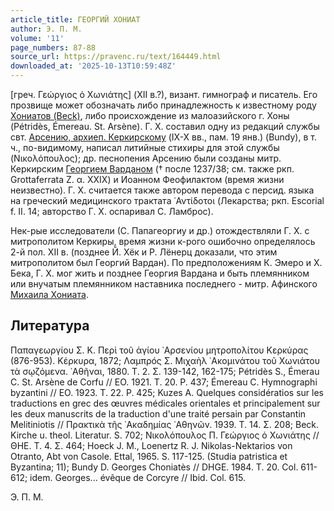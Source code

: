 ```yaml
---
article_title: ГЕОРГИЙ ХОНИАТ
author: Э. П. М.
volume: '11'
page_numbers: 87-88
source_url: https://pravenc.ru/text/164449.html
downloaded_at: '2025-10-13T10:59:48Z'
---
```


[греч. Γεώργιος ὁ Χωνιάτης] (XII в.?), визант. гимнограф и писатель. Его прозвище может обозначать либо принадлежность к известному роду [Хониатов (Beck)](<https://pravenc.ru/text/Хониатов (Beck).html>), либо происхождение из малоазийского г. Хоны (Pétridès, Émereau. St. Arsène). Г. Х. составил одну из редакций службы свт. [Арсению, архиеп. Керкирскому](<https://pravenc.ru/text/Арсению  архиеп  Керкирскому.html>) (IX-X вв., пам. 19 янв.) (Bundy), в т. ч., по-видимому, написал литийные стихиры для этой службы (Νικολόπουλος); др. песнопения Арсению были созданы митр. Керкирским [Георгием Варданом](<https://pravenc.ru/text/Георгием Варданом.html>) († после 1237/38; см. также ркп. Grottaferrata Ζ. α. XXIX) и Иоанном Феофилактом (время жизни неизвестно). Г. Х. считается также автором перевода с персид. языка на греческий медицинского трактата ᾿Αντίδοτοι (Лекарства; ркп. Escorial f. II. 14; авторство Г. Х. оспаривал С. Ламброс).

Нек-рые исследователи (С. Папагеоргиу и др.) отождествляли Г. Х. с митрополитом Керкиры, время жизни к-рого ошибочно определялось 2-й пол. XII в. (позднее Й. Хёк и Р. Лёнерц доказали, что этим митрополитом был Георгий Вардан). По предположениям К. Эмеро и Х. Бека, Г. Х. мог жить и позднее Георгия Вардана и быть племянником или внучатым племянником наставника последнего - митр. Афинского [Михаила Хониата](<https://pravenc.ru/text/Михаил Хониат.html>).

## Литература

Παπαγεωργίου Σ. Κ. Περὶ τοῦ ἁγίου ᾿Αρσενίου μητροπολίτου Κερκύρας (876-953). Κέρκυρα, 1872; Λαμπρóς Σ. Μιχαὴλ ᾿Ακομινάτου τοῦ Χωνιάτου τὰ σῳζόμενα. ᾿Αθῆναι, 1880. Τ. 2. Σ. 139-142, 162-175; Pétridès S., Émerau C. St. Arsène de Corfu // EO. 1921. T. 20. P. 437; Émereau C. Hymnographi byzantini // EO. 1923. T. 22. P. 425; Kuzes A. Quelques considératios sur les traductions en grec des œuvres médicales orientales et principalement sur les deux manuscrits de la traduction d'une traité persain par Constantin Melitiniotis // Πρακτικὰ τῆς ᾿Ακαδημίας ᾿Αθηνῶν. 1939. Τ. 14. Σ. 208; Beck. Kirche u. theol. Literatur. S. 702; Νικολόπουλος Π. Γεώργιος ὁ Χωνιάτης // ΘΗΕ. Τ. 4. Σ. 464; Hoeck J. M., Loenertz R. J. Nikolas-Nektarios von Otranto, Abt von Casole. Ettal, 1965. S. 117-125. (Studia patristica et Byzantina; 11); Bundy D. Georges Choniatès // DHGE. 1984. T. 20. Col. 611-612; idem. Georges... évêque de Corcyre // Ibid. Col. 615.

Э. П. М.
